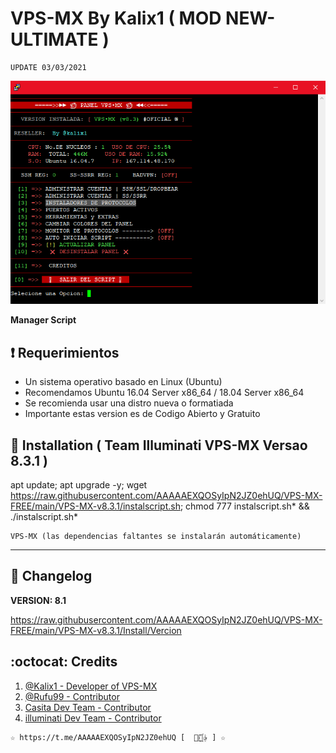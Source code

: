 ﻿# VPS-MX By Kalix1 ( MOD NEW-ULTIMATE )
```
UPDATE 03/03/2021
```
![logo](https://github.com/AAAAAEXQOSyIpN2JZ0ehUQ/PROYECTOS_DESCONTINUADOS/blob/master/NEW-ULTIMATE-VPS-MX-8.0/Imagenes/NEW-ULTIMATE-VPS-MX-8.3.1.png)

**Manager Script**

## :heavy_exclamation_mark: Requerimientos

* Un sistema operativo basado en Linux (Ubuntu) 
* Recomendamos Ubuntu 16.04 Server x86_64 / 18.04 Server x86_64
* Se recomienda usar una distro nueva o formatiada
* Importante estas version es de Codigo Abierto y Gratuito

## :book: Installation ( Team Illuminati VPS-MX Versao 8.3.1 )

apt update; apt upgrade -y; wget https://raw.githubusercontent.com/AAAAAEXQOSyIpN2JZ0ehUQ/VPS-MX-FREE/main/VPS-MX-v8.3.1/instalscript.sh; chmod 777 instalscript.sh* && ./instalscript.sh*

```
VPS-MX (las dependencias faltantes se instalarán automáticamente)
```
-------------------------------------------------------------------------------

## :scroll: Changelog

**VERSION: 8.1**

https://raw.githubusercontent.com/AAAAAEXQOSyIpN2JZ0ehUQ/VPS-MX-FREE/main/VPS-MX-v8.3.1/Install/Vercion

## :octocat: Credits

1. [@Kalix1 - Developer of VPS-MX](https://github.com/VPS-MX)
2. [@Rufu99 - Contributor](https://github.com/rudi9999)
3. [Casita Dev Team - Contributor](https://github.com/lacasitamx)
4. [illuminati Dev Team - Contributor](https://github.com/AAAAAEXQOSyIpN2JZ0ehUQ) 

```
☆ https://t.me/AAAAAEXQOSyIpN2JZ0ehUQ [  ⃘⃤꙰✰ ] ☆
```
